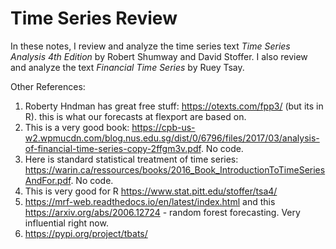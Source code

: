 # Time Series Review

In these notes, I review and analyze the time series text *Time Series Analysis 4th Edition* by Robert Shumway and David Stoffer. I also review and analyze the text *Financial Time Series* by Ruey Tsay.

Other References:
1. Roberty Hndman has great free stuff: https://otexts.com/fpp3/ (but its in R). this is what our forecasts at flexport are based on.
2. This is a very good book: https://cpb-us-w2.wpmucdn.com/blog.nus.edu.sg/dist/0/6796/files/2017/03/analysis-of-financial-time-series-copy-2ffgm3v.pdf. No code. 
3. Here is standard statistical treatment of time series: https://warin.ca/ressources/books/2016_Book_IntroductionToTimeSeriesAndFor.pdf. No code.
4. This is very good for R https://www.stat.pitt.edu/stoffer/tsa4/
5. https://mrf-web.readthedocs.io/en/latest/index.html and this https://arxiv.org/abs/2006.12724 - random forest forecasting. Very influential right now.
6. https://pypi.org/project/tbats/
